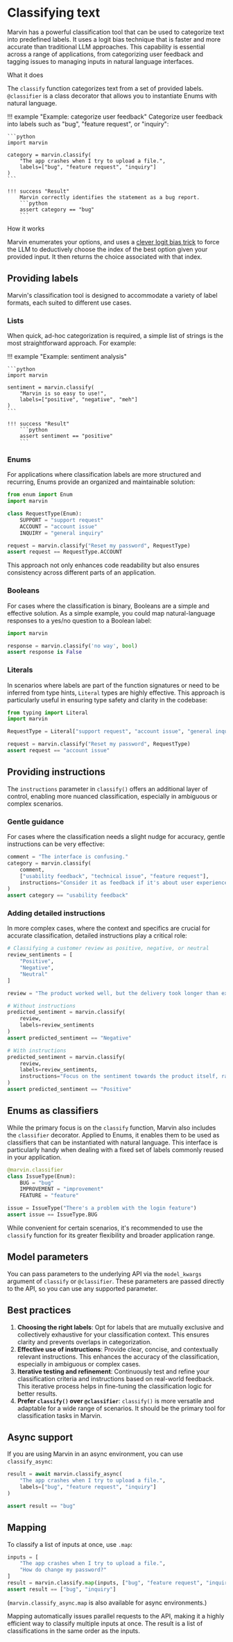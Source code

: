 # Classifying text

Marvin has a powerful classification tool that can be used to categorize text into predefined labels. It uses a logit bias technique that is faster and more accurate than traditional LLM approaches. This capability is essential across a range of applications, from categorizing user feedback and tagging issues to managing inputs in natural language interfaces.

<div class="admonition abstract">
  <p class="admonition-title">What it does</p>
  <p>
    The <code>classify</code> function categorizes text from a set of provided labels. <code>@classifier</code> is a class decorator that allows you to instantiate Enums with natural language.
  </p>
</div>


!!! example "Example: categorize user feedback"
    Categorize user feedback into labels such as "bug", "feature request", or "inquiry":
    
    ```python
    import marvin

    category = marvin.classify(
        "The app crashes when I try to upload a file.", 
        labels=["bug", "feature request", "inquiry"]
    )
    ```

    !!! success "Result"
        Marvin correctly identifies the statement as a bug report.
        ```python
        assert category == "bug"
        ```


<div class="admonition info">
  <p class="admonition-title">How it works</p>
  <p>
    Marvin enumerates your options, and uses a <a href="https://twitter.com/AAAzzam/status/1669753721574633473">clever logit bias trick</a> to force the LLM to deductively choose the index of the best option given your provided input. It then returns the choice associated with that index.
  </p>
</div>


## Providing labels

Marvin's classification tool is designed to accommodate a variety of label formats, each suited to different use cases.

### Lists

When quick, ad-hoc categorization is required, a simple list of strings is the most straightforward approach. For example:

!!! example "Example: sentiment analysis"
    
    ```python
    import marvin

    sentiment = marvin.classify(
        "Marvin is so easy to use!", 
        labels=["positive", "negative", "meh"]
    )
    ```

    !!! success "Result"
        ```python
        assert sentiment == "positive"
        ```


### Enums

For applications where classification labels are more structured and recurring, Enums provide an organized and maintainable solution:

```python
from enum import Enum
import marvin

class RequestType(Enum):
    SUPPORT = "support request"
    ACCOUNT = "account issue"
    INQUIRY = "general inquiry"

request = marvin.classify("Reset my password", RequestType)
assert request == RequestType.ACCOUNT
```

This approach not only enhances code readability but also ensures consistency across different parts of an application.

### Booleans

For cases where the classification is binary, Booleans are a simple and effective solution. As a simple example, you could map natural-language responses to a yes/no question to a Boolean label:

```python
import marvin

response = marvin.classify('no way', bool)
assert response is False

```

### Literals

In scenarios where labels are part of the function signatures or need to be inferred from type hints, `Literal` types are highly effective. This approach is particularly useful in ensuring type safety and clarity in the codebase:

```python
from typing import Literal
import marvin

RequestType = Literal["support request", "account issue", "general inquiry"]

request = marvin.classify("Reset my password", RequestType)
assert request == "account issue"
```


## Providing instructions

The `instructions` parameter in `classify()` offers an additional layer of control, enabling more nuanced classification, especially in ambiguous or complex scenarios.

### Gentle guidance

For cases where the classification needs a slight nudge for accuracy, gentle instructions can be very effective:

```python
comment = "The interface is confusing."
category = marvin.classify(
    comment,
    ["usability feedback", "technical issue", "feature request"],
    instructions="Consider it as feedback if it's about user experience."
)
assert category == "usability feedback"
```

### Adding detailed instructions

In more complex cases, where the context and specifics are crucial for accurate classification, detailed instructions play a critical role:

```python
# Classifying a customer review as positive, negative, or neutral
review_sentiments = [
    "Positive",
    "Negative",
    "Neutral"
]

review = "The product worked well, but the delivery took longer than expected."

# Without instructions
predicted_sentiment = marvin.classify(
    review,
    labels=review_sentiments
)
assert predicted_sentiment == "Negative"

# With instructions
predicted_sentiment = marvin.classify(
    review,
    labels=review_sentiments,
    instructions="Focus on the sentiment towards the product itself, rather than the purchase experience."
)
assert predicted_sentiment == "Positive"
```

## Enums as classifiers

While the primary focus is on the `classify` function, Marvin also includes the `classifier` decorator. Applied to Enums, it enables them to be used as classifiers that can be instantiated with natural language. This interface is particularly handy when dealing with a fixed set of labels commonly reused in your application.


```python
@marvin.classifier
class IssueType(Enum):
    BUG = "bug"
    IMPROVEMENT = "improvement"
    FEATURE = "feature"

issue = IssueType("There's a problem with the login feature")
assert issue == IssueType.BUG
```

While convenient for certain scenarios, it's recommended to use the `classify` function for its greater flexibility and broader application range.

## Model parameters
You can pass parameters to the underlying API via the `model_kwargs` argument of `classify` or `@classifier`. These parameters are passed directly to the API, so you can use any supported parameter.

## Best practices

1. **Choosing the right labels**: Opt for labels that are mutually exclusive and collectively exhaustive for your classification context. This ensures clarity and prevents overlaps in categorization.
2. **Effective use of instructions**: Provide clear, concise, and contextually relevant instructions. This enhances the accuracy of the classification, especially in ambiguous or complex cases.
3. **Iterative testing and refinement**: Continuously test and refine your classification criteria and instructions based on real-world feedback. This iterative process helps in fine-tuning the classification logic for better results.
4. **Prefer `classify()` over `@classifier`**: `classify()` is more versatile and adaptable for a wide range of scenarios. It should be the primary tool for classification tasks in Marvin.

## Async support

If you are using Marvin in an async environment, you can use `classify_async`:

```python
result = await marvin.classify_async(
    "The app crashes when I try to upload a file.", 
    labels=["bug", "feature request", "inquiry"]
) 

assert result == "bug"
```

## Mapping

To classify a list of inputs at once, use `.map`:

```python
inputs = [
    "The app crashes when I try to upload a file.",
    "How do change my password?"
]
result = marvin.classify.map(inputs, ["bug", "feature request", "inquiry"])
assert result == ["bug", "inquiry"]
```

(`marvin.classify_async.map` is also available for async environments.)

Mapping automatically issues parallel requests to the API, making it a highly efficient way to classify multiple inputs at once. The result is a list of classifications in the same order as the inputs.
